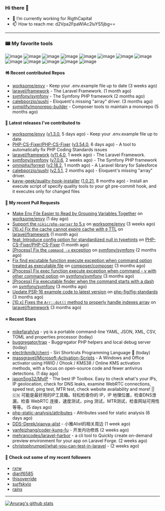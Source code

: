 ### Hi there 👋

- 🔭 I’m currently working for RigthCapital
- 📫 How to reach me: d2Vpa2FpaWlAc2luYS5jbg==

---

### 📟 My favorite tools
![image](https://img.shields.io/badge/Laravel-FF2D20?style=for-the-badge&logo=laravel&logoColor=white)
![image](http://img.shields.io/badge/-PHPStorm-181717?style=for-the-badge&logo=phpstorm&logoColor=white)
![image](https://img.shields.io/badge/Github%20Actions-282a2e?style=for-the-badge&logo=githubactions&logoColor=367cfe)
![image](https://img.shields.io/badge/Jira-0052CC?style=for-the-badge&logo=Jira&logoColor=white)
![image](https://img.shields.io/badge/Sentry-black?style=for-the-badge&logo=Sentry&logoColor=#362D59)
![image](https://img.shields.io/badge/ChatGPT-74aa9c?style=for-the-badge&logo=openai&logoColor=white)
![image](https://img.shields.io/badge/Medium-12100E?style=for-the-badge&logo=medium&logoColor=white)
![image](https://img.shields.io/badge/RSS-FFA500?style=for-the-badge&logo=rss&logoColor=white)
![image](https://img.shields.io/badge/Amazon_AWS-FF9900?style=for-the-badge&logo=amazonaws&logoColor=white)
![image](https://img.shields.io/badge/Slack-4A154B?style=for-the-badge&logo=slack&logoColor=white)
![image](https://img.shields.io/badge/Zoom-2D8CFF?style=for-the-badge&logo=zoom&logoColor=white)
![image](https://img.shields.io/badge/Netflix-E50914?style=for-the-badge&logo=netflix&logoColor=white)
![image](https://img.shields.io/badge/Spotify-1ED760?&style=for-the-badge&logo=spotify&logoColor=white)

#### 🪅 Recent contributed Repos

- [worksome/envy](https://github.com/worksome/envy) - Keep your .env.example file up to date (3 weeks ago)
- [laravel/framework](https://github.com/laravel/framework) - The Laravel Framework. (1 month ago)
- [symfony/symfony](https://github.com/symfony/symfony) - The Symfony PHP framework (2 months ago)
- [calebporzio/sushi](https://github.com/calebporzio/sushi) - Eloquent&#39;s missing &#34;array&#34; driver. (3 months ago)
- [symplify/monorepo-builder](https://github.com/symplify/monorepo-builder) - Composer tools to maintain a monorepo (5 months ago)

#### 🔭 Latest releases I've contributed to

- [worksome/envy](https://github.com/worksome/envy) ([v1.3.0](https://github.com/worksome/envy/releases/tag/v1.3.0), 5 days ago) - Keep your .env.example file up to date
- [PHP-CS-Fixer/PHP-CS-Fixer](https://github.com/PHP-CS-Fixer/PHP-CS-Fixer) ([v3.54.0](https://github.com/PHP-CS-Fixer/PHP-CS-Fixer/releases/tag/v3.54.0), 6 days ago) - A tool to automatically fix PHP Coding Standards issues
- [laravel/framework](https://github.com/laravel/framework) ([v11.4.0](https://github.com/laravel/framework/releases/tag/v11.4.0), 1 week ago) - The Laravel Framework.
- [symfony/symfony](https://github.com/symfony/symfony) ([v7.0.6](https://github.com/symfony/symfony/releases/tag/v7.0.6), 2 weeks ago) - The Symfony PHP framework
- [omniphx/forrest](https://github.com/omniphx/forrest) ([v2.18.2](https://github.com/omniphx/forrest/releases/tag/v2.18.2), 1 month ago) - A Laravel library for Salesforce
- [calebporzio/sushi](https://github.com/calebporzio/sushi) ([v2.5.1](https://github.com/calebporzio/sushi/releases/tag/v2.5.1), 2 months ago) - Eloquent&#39;s missing &#34;array&#34; driver.
- [kayw-geek/quality-hook-installer](https://github.com/kayw-geek/quality-hook-installer) ([1.0.21](https://github.com/kayw-geek/quality-hook-installer/releases/tag/1.0.21), 8 months ago) - Install an execute script of specify quality tools to your git pre-commit hook, and it executes only for changed files

#### 🔨 My recent Pull Requests

- [Make Env File Easier to Read by Grouping Variables Together](https://github.com/worksome/envy/pull/44) on [worksome/envy](https://github.com/worksome/envy) (1 day ago)
- [Support the `nikic/php-parser` to 5.x](https://github.com/worksome/envy/pull/41) on [worksome/envy](https://github.com/worksome/envy) (3 weeks ago)
- [[10.x] Fix the cache cannot expire cache with `0` TTL](https://github.com/laravel/framework/pull/50359) on [laravel/framework](https://github.com/laravel/framework) (1 month ago)
- [feat: Introduce config option for standardized null in typehints](https://github.com/PHP-CS-Fixer/PHP-CS-Fixer/pull/7860) on [PHP-CS-Fixer/PHP-CS-Fixer](https://github.com/PHP-CS-Fixer/PHP-CS-Fixer) (1 month ago)
- [[Process] Fix the `command -v` exception](https://github.com/symfony/symfony/pull/54006) on [symfony/symfony](https://github.com/symfony/symfony) (2 months ago)
- [Fix find excutable function execute exception when command option treated as executable file](https://github.com/composer/composer/pull/11790) on [composer/composer](https://github.com/composer/composer) (3 months ago)
- [[Process] Fix exec function execute exception when command - v with other command option](https://github.com/symfony/symfony/pull/53482) on [symfony/symfony](https://github.com/symfony/symfony) (3 months ago)
- [[Process] Fix executable finder when the command starts with a dash](https://github.com/symfony/symfony/pull/53481) on [symfony/symfony](https://github.com/symfony/symfony) (3 months ago)
- [Update PSR-16 example code to latest version](https://github.com/php-fig/fig-standards/pull/1313) on [php-fig/fig-standards](https://github.com/php-fig/fig-standards) (3 months ago)
- [[10.x] Fixes the `Arr::dot()` method to properly handle indexes array](https://github.com/laravel/framework/pull/49507) on [laravel/framework](https://github.com/laravel/framework) (3 months ago)

#### ⭐ Recent Stars

- [mikefarah/yq](https://github.com/mikefarah/yq) - yq is a portable command-line YAML, JSON, XML, CSV, TOML  and properties processor (today)
- [buggregator/trap](https://github.com/buggregator/trap) - Buggregator PHP helpers and local debug server (today)
- [electrikmilk/cherri](https://github.com/electrikmilk/cherri) - Siri Shortcuts Programming Language 🍒 (today)
- [massgravel/Microsoft-Activation-Scripts](https://github.com/massgravel/Microsoft-Activation-Scripts) - A Windows and Office activator using HWID / Ohook / KMS38 / Online KMS activation methods, with a focus on open-source code and fewer antivirus detections. (1 day ago)
- [jason5ng32/MyIP](https://github.com/jason5ng32/MyIP) - The best IP Toolbox. Easy to check what&#39;s your IPs, IP geolocation, check for DNS leaks, examine WebRTC connections, speed test, ping test, MTR test, check website availability and more! || 🇨🇳 可能是最好用的IP工具箱。轻松检查你的 IP，IP 地理位置，检查DNS泄漏，检查 WebRTC 连接，速度测试，ping 测试，MTR测试，检查网站可用性等等。 (5 days ago)
- [php-static-analysis/attributes](https://github.com/php-static-analysis/attributes) - Attributes used for static analysis (6 days ago)
- [DDS-Derek/xiaoya-alist](https://github.com/DDS-Derek/xiaoya-alist) - 小雅Alist的相关周边 (1 week ago)
- [yanfeizhang/coder-kung-fu](https://github.com/yanfeizhang/coder-kung-fu) - 开发内功修炼 (2 weeks ago)
- [mehrancodes/laravel-harbor](https://github.com/mehrancodes/laravel-harbor) - a cli tool to Quickly create on-demand preview environment for your app on Laravel Forge. (2 weeks ago)
- [christophrumpel/what-you-can-test-in-laravel](https://github.com/christophrumpel/what-you-can-test-in-laravel) -  (2 weeks ago)

#### 👯 Check out some of my recent followers

- [rxrw](https://github.com/rxrw)
- [djarif6585](https://github.com/djarif6585)
- [thisoverride](https://github.com/thisoverride)
- [surfskyio](https://github.com/surfskyio)
- [rainx](https://github.com/rainx)


---



[![Anurag's github stats](https://github-readme-stats.vercel.app/api?username=kayw-geek&show_icons=true&theme=onedark)](https://github.com/kayw-geek)
